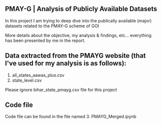## PMAY-G | Analysis of Publicly Available Datasets
In this project I am trying to deep dive into the publically available (major) datasets related to the PMAY-G scheme of GOI

More details about the objective, my analysis & findings, etc... everything has been presented by me in the report.

## Data extracted from the PMAYG website (that I've used for my analysis is as follows):
1. all_states_aawas_plus.csv
2. state_level.csv

Please ignore bihar_state_pmayg.csv file for this project

## Code file
Code file can be found in the file named 3. PMAYG_Merged.ipynb


